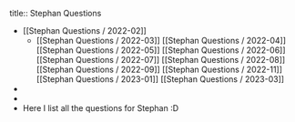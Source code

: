 title:: Stephan Questions

- [[Stephan Questions / 2022-02]]
	- [[Stephan Questions / 2022-03]]
	  [[Stephan Questions / 2022-04]]
	  [[Stephan Questions / 2022-05]]
	  [[Stephan Questions / 2022-06]]
	  [[Stephan Questions / 2022-07]]
	  [[Stephan Questions / 2022-08]]
	  [[Stephan Questions / 2022-09]]
	  [[Stephan Questions / 2022-11]]
	  [[Stephan Questions / 2023-01]]
	  [[Stephan Questions / 2023-03]]
-
-
- Here I list all the questions for Stephan :D